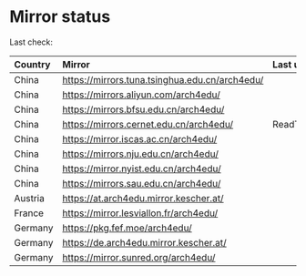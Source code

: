 <script src="./time.js"></script>
# Mirror status
Last check: <script type="text/javascript">localize(1748035241.2085176);</script>

|Country|Mirror|Last update|
|:------|:-----|:----------|
|China|https://mirrors.tuna.tsinghua.edu.cn/arch4edu/|<script type="text/javascript">localize(1748025854);</script>|
|China|https://mirrors.aliyun.com/arch4edu/|<script type="text/javascript">localize(1747983010);</script>|
|China|https://mirrors.bfsu.edu.cn/arch4edu/|<script type="text/javascript">localize(1747983010);</script>|
|China|https://mirrors.cernet.edu.cn/arch4edu/|ReadTimeout|
|China|https://mirror.iscas.ac.cn/arch4edu/|<script type="text/javascript">localize(1747983010);</script>|
|China|https://mirrors.nju.edu.cn/arch4edu/|<script type="text/javascript">localize(1747896331);</script>|
|China|https://mirror.nyist.edu.cn/arch4edu/|<script type="text/javascript">localize(1747983010);</script>|
|China|https://mirrors.sau.edu.cn/arch4edu/|<script type="text/javascript">localize(1731653531);</script>|
|Austria|https://at.arch4edu.mirror.kescher.at/|<script type="text/javascript">localize(1747983010);</script>|
|France|https://mirror.lesviallon.fr/arch4edu/|<script type="text/javascript">localize(1747983010);</script>|
|Germany|https://pkg.fef.moe/arch4edu/|<script type="text/javascript">localize(1747983010);</script>|
|Germany|https://de.arch4edu.mirror.kescher.at/|<script type="text/javascript">localize(1747983010);</script>|
|Germany|https://mirror.sunred.org/arch4edu/|<script type="text/javascript">localize(1747983010);</script>|

<script src="./tablefilter/tablefilter.js"></script>
<script src="./table.js"></script>